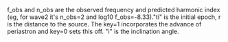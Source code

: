 f_obs and n_obs are the observed frequency and predicted harmonic index (eg, for wave2 it's n_obs=2 and log10 f_obs=-8.33)."ti" is the initial epoch, r is the distance to the source. The key=1 incorporates the advance of periastron and key=0 sets this off. "i" is the inclination angle. 
